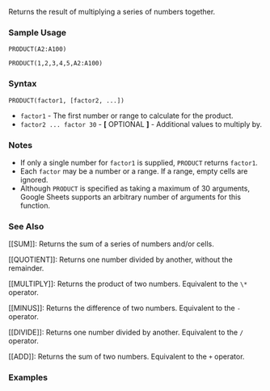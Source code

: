 Returns the result of multiplying a series of numbers together.

### Sample Usage

`PRODUCT(A2:A100)`

`PRODUCT(1,2,3,4,5,A2:A100)`

### Syntax

`PRODUCT(factor1, [factor2, ...])`

* `factor1` - The first number or range to calculate for the product.
* `factor2 ... factor 30` - **[** OPTIONAL **]** - Additional values to multiply by.

### Notes

* If only a single number for `factor1` is supplied, `PRODUCT` returns `factor1`.
* Each `factor` may be a number or a range. If a range, empty cells are ignored.
* Although `PRODUCT` is specified as taking a maximum of 30 arguments, Google Sheets supports an arbitrary number of arguments for this function.

### See Also

[[SUM]]: Returns the sum of a series of numbers and/or cells.

[[QUOTIENT]]: Returns one number divided by another, without the remainder.

[[MULTIPLY]]: Returns the product of two numbers. Equivalent to the `\*` operator.

[[MINUS]]: Returns the difference of two numbers. Equivalent to the `-` operator.

[[DIVIDE]]: Returns one number divided by another. Equivalent to the `/` operator.

[[ADD]]: Returns the sum of two numbers. Equivalent to the `+` operator.

### Examples